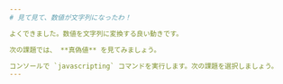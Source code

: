 ```yaml
---
# 見て見て、数値が文字列になったわ！

よくできました。数値を文字列に変換する良い動きです。

次の課題では、 **真偽値** を見てみましょう。

コンソールで `javascripting` コマンドを実行します。次の課題を選択しましょう。
---
```

